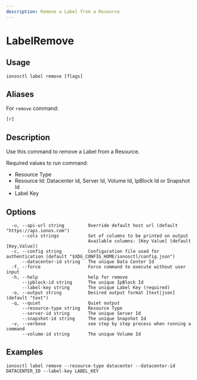 ```yaml
---
description: Remove a Label from a Resource
---
```


# LabelRemove

## Usage

```text
ionosctl label remove [flags]
```

## Aliases

For `remove` command:

```text
[r]
```

## Description

Use this command to remove a Label from a Resource.

Required values to run command:

* Resource Type
* Resource Id: Datacenter Id, Server Id, Volume Id, IpBlock Id or Snapshot Id
* Label Key

## Options

```text
  -u, --api-url string         Override default host url (default "https://api.ionos.com")
      --cols strings           Set of columns to be printed on output 
                               Available columns: [Key Value] (default [Key,Value])
  -c, --config string          Configuration file used for authentication (default "$XDG_CONFIG_HOME/ionosctl/config.json")
      --datacenter-id string   The unique Data Center Id
  -f, --force                  Force command to execute without user input
  -h, --help                   help for remove
      --ipblock-id string      The unique IpBlock Id
      --label-key string       The unique Label Key (required)
  -o, --output string          Desired output format [text|json] (default "text")
  -q, --quiet                  Quiet output
      --resource-type string   Resource Type
      --server-id string       The unique Server Id
      --snapshot-id string     The unique Snapshot Id
  -v, --verbose                see step by step process when running a command
      --volume-id string       The unique Volume Id
```

## Examples

```text
ionosctl label remove --resource-type datacenter --datacenter-id DATACENTER_ID --label-key LABEL_KEY
```

